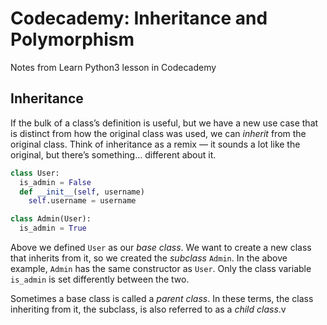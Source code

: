 # Codecademy: Inheritance and Polymorphism
Notes from Learn Python3 lesson in Codecademy

## Inheritance
If the bulk of a class’s definition is useful, but we have a new use case that is distinct from how the original class was used, we can _inherit_ from the original class. Think of inheritance as a remix — it sounds a lot like the original, but there’s something… different about it.
```py
class User:
  is_admin = False
  def __init__(self, username)
    self.username = username

class Admin(User):
  is_admin = True
```
Above we defined `User` as our _base class_. We want to create a new class that inherits from it, so we created the _subclass_ `Admin`. In the above example, `Admin` has the same constructor as `User`. Only the class variable `is_admin` is set differently between the two.

Sometimes a base class is called a _parent class_. In these terms, the class inheriting from it, the subclass, is also referred to as a _child class_.v
<!--stackedit_data:
eyJoaXN0b3J5IjpbNTIzNjY3MTldfQ==
-->